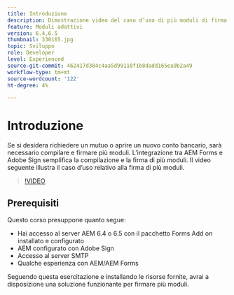 ```yaml
---
title: Introduzione
description: Dimostrazione video del caso d’uso di più moduli di firma
feature: Moduli adattivi
version: 6.4,6.5
thumbnail: 330165.jpg
topic: Sviluppo
role: Developer
level: Experienced
source-git-commit: 462417d384c4aa5d99110f1b8dadd165ea9b2a49
workflow-type: tm+mt
source-wordcount: '122'
ht-degree: 4%

---
```


# Introduzione

Se si desidera richiedere un mutuo o aprire un nuovo conto bancario, sarà necessario compilare e firmare più moduli. L’integrazione tra AEM Forms e Adobe Sign semplifica la compilazione e la firma di più moduli.
Il video seguente illustra il caso d’uso relativo alla firma di più moduli.

>[!VIDEO](https://video.tv.adobe.com/v/330165?quality=9&learn=on)

## Prerequisiti

Questo corso presuppone quanto segue:

* Hai accesso al server AEM 6.4 o 6.5 con il pacchetto Forms Add on installato e configurato
* AEM configurato con Adobe Sign
* Accesso al server SMTP
* Qualche esperienza con AEM/AEM Forms

Seguendo questa esercitazione e installando le risorse fornite, avrai a disposizione una soluzione funzionante per firmare più moduli.